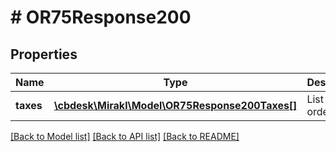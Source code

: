 # # OR75Response200

## Properties

Name | Type | Description | Notes
------------ | ------------- | ------------- | -------------
**taxes** | [**\cbdesk\Mirakl\Model\OR75Response200Taxes[]**](OR75Response200Taxes.md) | List of the order taxes | [optional]

[[Back to Model list]](../../README.md#models) [[Back to API list]](../../README.md#endpoints) [[Back to README]](../../README.md)
